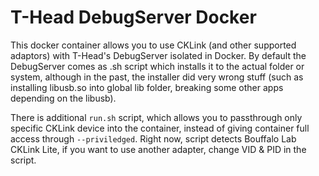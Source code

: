 # T-Head DebugServer Docker

This docker container allows you to use CKLink (and other supported adaptors) with T-Head's DebugServer isolated in Docker. By default the DebugServer comes as .sh script which installs it to the actual folder or system, although in the past, the installer did very wrong stuff (such as installing libusb.so into global lib folder, breaking some other apps depending on the libusb).

There is additional `run.sh` script, which allows you to passthrough only specific CKLink device into the container, instead of giving container full access through `--priviledged`. Right now, script detects Bouffalo Lab CKLink Lite, if you want to use another adapter, change VID & PID in the script.